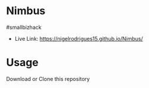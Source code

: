 # Nimbus
#smallbizhack
* Live Link: https://nigelrodrigues15.github.io/Nimbus/

# Usage
Download or Clone this repository


